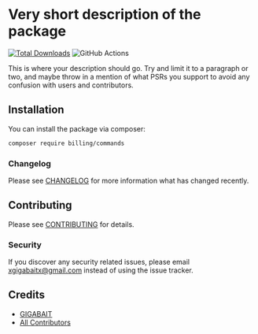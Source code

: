 # Very short description of the package

[![Total Downloads](https://img.shields.io/packagist/dt/billing/commands.svg?style=flat-square)](https://packagist.org/packages/billing/commands)
![GitHub Actions](https://github.com/VertisanPRO/billing-cmd/actions/workflows/php.yml/badge.svg)

This is where your description should go. Try and limit it to a paragraph or two, and maybe throw in a mention of what PSRs you support to avoid any confusion with users and contributors.

## Installation

You can install the package via composer:

```bash
composer require billing/commands
```

### Changelog

Please see [CHANGELOG](CHANGELOG.md) for more information what has changed recently.

## Contributing

Please see [CONTRIBUTING](CONTRIBUTING.md) for details.

### Security

If you discover any security related issues, please email xgigabaitx@gmail.com instead of using the issue tracker.

## Credits

-   [GIGABAIT](https://github.com/billing)
-   [All Contributors](../../contributors)
